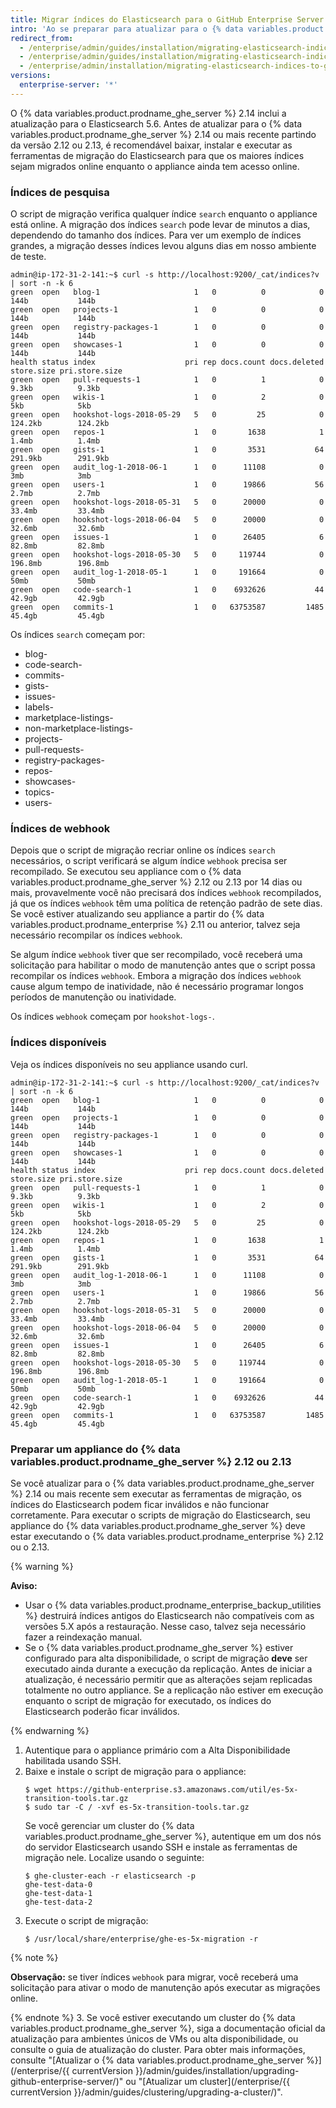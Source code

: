 ```yaml
---
title: Migrar índices do Elasticsearch para o GitHub Enterprise Server 2.14 ou mais recente
intro: 'Ao se preparar para atualizar para o {% data variables.product.prodname_ghe_server %} 2.14, você terá que migrar seus índices para o Elasticsearch 5.6 com nosso script de migração.'
redirect_from:
  - /enterprise/admin/guides/installation/migrating-elasticsearch-indices-to-github-enterprise-2-14-or-later/
  - /enterprise/admin/guides/installation/migrating-elasticsearch-indices-to-github-enterprise-server-2-14-or-later
  - /enterprise/admin/installation/migrating-elasticsearch-indices-to-github-enterprise-server-214-or-later
versions:
  enterprise-server: '*'
---
```


O {% data variables.product.prodname_ghe_server %} 2.14 inclui a atualização para o Elasticsearch 5.6. Antes de atualizar para o {% data variables.product.prodname_ghe_server %} 2.14 ou mais recente partindo da versão 2.12 ou 2.13, é recomendável baixar, instalar e executar as ferramentas de migração do Elasticsearch para que os maiores índices sejam migrados online enquanto o appliance ainda tem acesso online.

### Índices de pesquisa

O script de migração verifica qualquer índice `search` enquanto o appliance está online. A migração dos índices `search` pode levar de minutos a dias, dependendo do tamanho dos índices. Para ver um exemplo de índices grandes, a migração desses índices levou alguns dias em nosso ambiente de teste.

```
admin@ip-172-31-2-141:~$ curl -s http://localhost:9200/_cat/indices?v | sort -n -k 6
green  open   blog-1                     1   0          0            0       144b           144b
green  open   projects-1                 1   0          0            0       144b           144b
green  open   registry-packages-1        1   0          0            0       144b           144b
green  open   showcases-1                1   0          0            0       144b           144b
health status index                    pri rep docs.count docs.deleted store.size pri.store.size
green  open   pull-requests-1            1   0          1            0      9.3kb          9.3kb
green  open   wikis-1                    1   0          2            0        5kb            5kb
green  open   hookshot-logs-2018-05-29   5   0         25            0    124.2kb        124.2kb
green  open   repos-1                    1   0       1638            1      1.4mb          1.4mb
green  open   gists-1                    1   0       3531           64    291.9kb        291.9kb
green  open   audit_log-1-2018-06-1      1   0      11108            0        3mb            3mb
green  open   users-1                    1   0      19866           56      2.7mb          2.7mb
green  open   hookshot-logs-2018-05-31   5   0      20000            0     33.4mb         33.4mb
green  open   hookshot-logs-2018-06-04   5   0      20000            0     32.6mb         32.6mb
green  open   issues-1                   1   0      26405            6     82.8mb         82.8mb
green  open   hookshot-logs-2018-05-30   5   0     119744            0    196.8mb        196.8mb
green  open   audit_log-1-2018-05-1      1   0     191664            0       50mb           50mb
green  open   code-search-1              1   0    6932626           44     42.9gb         42.9gb
green  open   commits-1                  1   0   63753587         1485     45.4gb         45.4gb
```

Os índices `search` começam por:

- blog-
- code-search-
- commits-
- gists-
- issues-
- labels-
- marketplace-listings-
- non-marketplace-listings-
- projects-
- pull-requests-
- registry-packages-
- repos-
- showcases-
- topics-
- users-

### Índices de webhook

Depois que o script de migração recriar online os índices `search` necessários, o script verificará se algum índice `webhook` precisa ser recompilado. Se executou seu appliance com o {% data variables.product.prodname_ghe_server %} 2.12 ou 2.13 por 14 dias ou mais, provavelmente você não precisará dos índices `webhook` recompilados, já que os índices `webhook` têm uma política de retenção padrão de sete dias. Se você estiver atualizando seu appliance a partir do {% data variables.product.prodname_enterprise %} 2.11 ou anterior, talvez seja necessário recompilar os índices `webhook`.

Se algum índice `webhook` tiver que ser recompilado, você receberá uma solicitação para habilitar o modo de manutenção antes que o script possa recompilar os índices `webhook`. Embora a migração dos índices `webhook` cause algum tempo de inatividade, não é necessário programar longos períodos de manutenção ou inatividade.

Os índices `webhook` começam por `hookshot-logs-`.

### Índices disponíveis

Veja os índices disponíveis no seu appliance usando curl.

```
admin@ip-172-31-2-141:~$ curl -s http://localhost:9200/_cat/indices?v | sort -n -k 6
green  open   blog-1                     1   0          0            0       144b           144b
green  open   projects-1                 1   0          0            0       144b           144b
green  open   registry-packages-1        1   0          0            0       144b           144b
green  open   showcases-1                1   0          0            0       144b           144b
health status index                    pri rep docs.count docs.deleted store.size pri.store.size
green  open   pull-requests-1            1   0          1            0      9.3kb          9.3kb
green  open   wikis-1                    1   0          2            0        5kb            5kb
green  open   hookshot-logs-2018-05-29   5   0         25            0    124.2kb        124.2kb
green  open   repos-1                    1   0       1638            1      1.4mb          1.4mb
green  open   gists-1                    1   0       3531           64    291.9kb        291.9kb
green  open   audit_log-1-2018-06-1      1   0      11108            0        3mb            3mb
green  open   users-1                    1   0      19866           56      2.7mb          2.7mb
green  open   hookshot-logs-2018-05-31   5   0      20000            0     33.4mb         33.4mb
green  open   hookshot-logs-2018-06-04   5   0      20000            0     32.6mb         32.6mb
green  open   issues-1                   1   0      26405            6     82.8mb         82.8mb
green  open   hookshot-logs-2018-05-30   5   0     119744            0    196.8mb        196.8mb
green  open   audit_log-1-2018-05-1      1   0     191664            0       50mb           50mb
green  open   code-search-1              1   0    6932626           44     42.9gb         42.9gb
green  open   commits-1                  1   0   63753587         1485     45.4gb         45.4gb
```

### Preparar um appliance do {% data variables.product.prodname_ghe_server %} 2.12 ou 2.13

Se você atualizar para o {% data variables.product.prodname_ghe_server %} 2.14 ou mais recente sem executar as ferramentas de migração, os índices do Elasticsearch podem ficar inválidos e não funcionar corretamente. Para executar o scripts de migração do Elasticsearch, seu appliance do {% data variables.product.prodname_ghe_server %} deve estar executando o {% data variables.product.prodname_enterprise %} 2.12 ou o 2.13.

{% warning %}

**Aviso:**
- Usar o {% data variables.product.prodname_enterprise_backup_utilities %} destruirá índices antigos do Elasticsearch não compatíveis com as versões 5.X após a restauração. Nesse caso, talvez seja necessário fazer a reindexação manual.
- Se o {% data variables.product.prodname_ghe_server %} estiver configurado para alta disponibilidade, o script de migração **deve** ser executado ainda durante a execução da replicação. Antes de iniciar a atualização, é necessário permitir que as alterações sejam replicadas totalmente no outro appliance. Se a replicação não estiver em execução enquanto o script de migração for executado, os índices do Elasticsearch poderão ficar inválidos.

{% endwarning %}

1. Autentique para o appliance primário com a Alta Disponibilidade habilitada usando SSH.
2. Baixe e instale o script de migração para o appliance:
   ```shell
   $ wget https://github-enterprise.s3.amazonaws.com/util/es-5x-transition-tools.tar.gz
   $ sudo tar -C / -xvf es-5x-transition-tools.tar.gz
   ```
   Se você gerenciar um cluster do {% data variables.product.prodname_ghe_server %}, autentique em um dos nós do servidor Elasticsearch usando SSH e instale as ferramentas de migração nele. Localize usando o seguinte:
    ```shell
    $ ghe-cluster-each -r elasticsearch -p
    ghe-test-data-0
    ghe-test-data-1
    ghe-test-data-2
    ```
2. Execute o script de migração:
   ```shell
   $ /usr/local/share/enterprise/ghe-es-5x-migration -r
   ```
 {% note %}

 **Observação:** se tiver índices `webhook` para migrar, você receberá uma solicitação para ativar o modo de manutenção após executar as migrações online.

 {% endnote %}
3. Se você estiver executando um cluster do {% data variables.product.prodname_ghe_server %}, siga a documentação oficial da atualização para ambientes únicos de VMs ou alta disponibilidade, ou consulte o guia de atualização do cluster. Para obter mais informações, consulte "[Atualizar o {% data variables.product.prodname_ghe_server %}](/enterprise/{{ currentVersion }}/admin/guides/installation/upgrading-github-enterprise-server/)" ou "[Atualizar um cluster](/enterprise/{{ currentVersion }}/admin/guides/clustering/upgrading-a-cluster/)".
